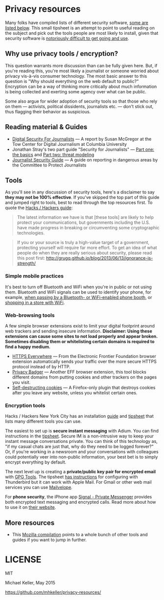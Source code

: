 Privacy resources
===

Many folks have compiled lists of different security software, [some are listed below](#more-resources). This small tipsheet is an attempt to point to useful reading on the subject and pick out the tools people are most likely to install, given that security software is [notoriously difficult to get going and use](http://www.washingtonpost.com/blogs/wonkblog/wp/2013/06/14/nsa-proof-encryption-exists-why-doesnt-anyone-use-it).

## Why use privacy tools / encryption?

This question warrants more discussion than can be fully given here. But, if you're reading this, you're most likely a journalist or someone worried about privacy vis-à-vis consumer technology. The most basic answer to this question is "Why should everything on the web default to public?" Encryption can be a way of thinking more critically about much information is being collected and exerting some agency over what can be public. 

Some also argue for wider adoption of security tools so that those who rely on them — activists, political dissidents, journalists etc. — don't stick out, thus flagging their behavior as suspicious.

## Reading material & Guides

* [Digital Security For Journalists](https://www.gitbook.com/book/susanemcg/digital-security-for-journalists/details) — A report by Susan McGregor at the Tow Center for Digital Journalism at Columbia University
* Jonathan Stray's two part guide "Security for Journalists" — [Part one: the basics](https://source.opennews.org/en-US/learning/security-journalists-part-one-basics/) and [Part two: threat modeling](https://source.opennews.org/en-US/learning/security-journalists-part-two-threat-modeling/)
* [Journalist Security Guide](https://cpj.org/reports/2012/04/journalist-security-guide.php) — A guide on reporting in dangerous areas by the Committee to Protect Journalists

## Tools

As you'll see in any discussion of security tools, here's a disclaimer to say **they may not be 100% effective**. If you've skipped the top part of this guide and jumped right to tools, best to read through the top resources first. To quote the [Hacks / Hackers guide](https://github.com/hackshackers/hhnyc-crypto/):

> The latest information we have is that [these tools] are likely to help protect your communications, but governments including the U.S. have made progress in breaking or circumventing some cryptographic technologies.

> If you or your source is truly a high-value target of a government, protecting yourself will require far more effort. To get an idea of what people do when they are really serious about security, please read this post first: <http://grugq.github.io/blog/2013/06/13/ignorance-is-strength/>

### Simple mobile practices

It's best to turn off Bluetooth and WiFi when you're in public or not using them. Bluetooth and WiFi signals can be used to identify your phone, for example, [when passing by a Bluetooth- or WiFi-enabled phone booth](http://www.buzzfeed.com/josephbernstein/exclusive-hundreds-of-devices-hidden-inside-new-york-city-ph#.yryawvdMa), or [shopping in a store with WiFi](http://www.nytimes.com/2013/07/15/business/attention-shopper-stores-are-tracking-your-cell.html?_r=0).

### Web-browsing tools

A few simple browser extensions exist to limit your digital footprint around web trackers and sending insecure information. **Disclaimer: Using these extensions can cause some sites to not load properly and appear broken. Sometimes disabling them or whitelisting certain domains is required to find a happy medium.**

* [HTTPS Everywhere](https://www.eff.org/https-everywhere) — From the Electronic Frontier Foundation browser extension automatically sends your traffic over the more secure HTTPS protocol instead of by HTTP.
* [Privacy Badger](https://www.eff.org/privacybadger) — Another EFF browser extension, this tool blocks different domains from putting cookies and other trackers on the pages you visit.
* [Self-destructing cookies](https://addons.mozilla.org/en-US/firefox/addon/self-destructing-cookies/) — A Firefox-only plugin that destroys cookies after you leave any website, unless you whitelist certain ones.

### Encryption tools

Hacks / Hackers New York City has an installation [guide](https://github.com/hackshackers/hhnyc-crypto/) and [tipsheet](https://github.com/hackshackers/hhnyc-crypto/blob/master/tipsheet.md) that lists many different tools you can use. 

The easiest to set up is **secure instant messaging** with Adium. You can find instructions in the [tipsheet](https://github.com/hackshackers/hhnyc-crypto/blob/master/tipsheet.md#adium-mac-os-x). Secure IM is a non-intrusive way to keep your instant message conversations private. You can think of this technology as, "if my casual chats are just that, why do they need to be logged forever?" Or, if you're working in a newsroom and your conversations with colleagues could potentially veer into non-public information, your best bet is to simply encrypt everything by default.

The next level up is creating a **private/public key pair for encrypted email** with [GPG Tools](https://gpgtools.org/). The tipsheet [has instructions](https://github.com/hackshackers/hhnyc-crypto/blob/master/tipsheet.md#thunderbird--enigmail) for configuring with Thunderbird but it can work with Apple Mail. For Gmail or other web mail services you can use [Mailvelope](https://www.mailvelope.com/).

For **phone security**, the iPhone app [Signal - Private Messenger](https://itunes.apple.com/us/app/signal-private-messenger/id874139669?mt=8) provides both encrypted text messaging and encrypted calls. Read more about how to use it on [their website](https://whispersystems.org/).

## More resources

* This [Mozilla compilation](https://github.com/mozilla/DropItLike) points to a whole bunch of other tools and guides if you want to jump in further.


# LICENSE

MIT

Michael Keller, May 2015

<https://github.com/mhkeller/privacy-resources/>
